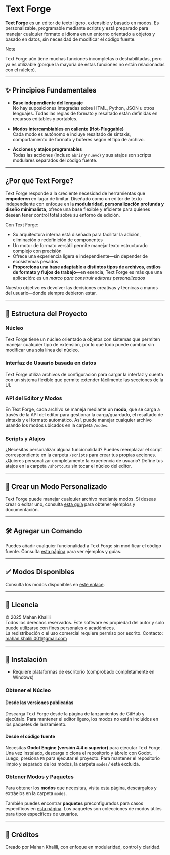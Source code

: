 # Text Forge

**Text Forge** es un editor de texto ligero, extensible y basado en modos. Es personalizable, programable mediante scripts y está preparado para manejar cualquier formato e idioma en un entorno orientado a objetos y basado en datos, sin necesidad de modificar el código fuente.

> [!Note]  
> Text Forge aún tiene muchas funciones incompletas o deshabilitadas, pero ya es utilizable (porque la mayoría de estas funciones no están relacionadas con el núcleo).

---

## ✨ Principios Fundamentales

- **Base independiente del lenguaje**  
  No hay suposiciones integradas sobre HTML, Python, JSON u otros lenguajes. Todas las reglas de formato y resaltado están definidas en recursos editables y portables.

- **Modos intercambiables en caliente (Hot-Pluggable)**  
  Cada modo es autónomo e incluye resaltado de sintaxis, comportamiento de formato y búferes según el tipo de archivo.

- **Acciones y atajos programables**  
  Todas las acciones (incluso `abrir` y `nuevo`) y sus atajos son scripts modulares separados del código fuente.

---

## ¿Por qué Text Forge?

Text Forge responde a la creciente necesidad de herramientas que **empoderen** en lugar de limitar. Diseñado como un editor de texto independiente con enfoque en la **modularidad, personalización profunda y diseño minimalista**, ofrece una base flexible y eficiente para quienes desean tener control total sobre su entorno de edición.

Con Text Forge:
- Su arquitectura interna está diseñada para facilitar la adición, eliminación o redefinición de componentes
- Un motor de formato versátil permite manejar texto estructurado complejo con precisión
- Ofrece una experiencia ligera e independiente—sin depender de ecosistemas pesados
- **Proporciona una base adaptable a distintos tipos de archivos, estilos de formato y flujos de trabajo**—en esencia, Text Forge es más que una aplicación: es un *marco para construir editores personalizados*

Nuestro objetivo es devolver las decisiones creativas y técnicas a manos del usuario—donde siempre debieron estar.

---

## 🧠 Estructura del Proyecto

### Núcleo  
Text Forge tiene un núcleo orientado a objetos con sistemas que permiten manejar cualquier tipo de extensión, por lo que todo puede cambiar sin modificar una sola línea del núcleo.

### Interfaz de Usuario basada en datos  
Text Forge utiliza archivos de configuración para cargar la interfaz y cuenta con un sistema flexible que permite extender fácilmente las secciones de la UI.

### API del Editor y Modos  
En Text Forge, cada archivo se maneja mediante un **modo**, que se carga a través de la API del editor para gestionar la carga/guardado, el resaltado de sintaxis y el formato automático. Así, puede manejar cualquier archivo usando los modos ubicados en la carpeta `/modes`.

### Scripts y Atajos  
¿Necesitas personalizar alguna funcionalidad? Puedes reemplazar el script correspondiente en la carpeta `/scripts` para crear tus propias acciones. ¿Quieres personalizar completamente la experiencia de usuario? Define tus atajos en la carpeta `/shortcuts` sin tocar el núcleo del editor.

---

## 🧩 Crear un Modo Personalizado

Text Forge puede manejar cualquier archivo mediante modos. Si deseas crear o editar uno, consulta [esta guía](https://github.com/mkh-user/text-forge) para obtener ejemplos y documentación.

---

## 🛠 Agregar un Comando

Puedes añadir cualquier funcionalidad a Text Forge sin modificar el código fuente. Consulta [esta página](https://github.com/mkh-user/text-forge) para ver ejemplos y guías.

---

## ✅ Modos Disponibles

Consulta los modos disponibles en [este enlace](https://github.com/mkh-user/text-forge).

---

## 🔐 Licencia

© 2025 Mahan Khalili  
Todos los derechos reservados. Este software es propiedad del autor y solo puede utilizarse con fines personales o académicos.  
La redistribución o el uso comercial requiere permiso por escrito. Contacto:  
[mahan.khalili.001@gmail.com](mailto:mahan.khalili.001@gmail.com)

---

## 🚀 Instalación

- Requiere plataformas de escritorio (comprobado completamente en Windows)

### Obtener el Núcleo  
#### Desde las versiones publicadas  
Descarga Text Forge desde la página de lanzamientos de GitHub y ejecútalo. Para mantener el editor ligero, los modos no están incluidos en los paquetes de lanzamiento.

#### Desde el código fuente  
Necesitas **Godot Engine (versión 4.4 o superior)** para ejecutar Text Forge. Una vez instalado, descarga o clona el repositorio y ábrelo con Godot. Luego, presiona `F5` para ejecutar el proyecto. Para mantener el repositorio limpio y separado de los modos, la carpeta `modes/` está excluida.

### Obtener Modos y Paquetes  
Para obtener los **modos** que necesitas, visita [esta página](https://github.com/mkh-user/text-forge-modes/releases), descárgalos y extráelos en la carpeta `modes`.

También puedes encontrar **paquetes** preconfigurados para casos específicos en [esta página](https://github.com/mkh-user/text-forge-modes/wiki/Packages). Los paquetes son colecciones de modos útiles para tipos específicos de usuarios.

---

## 🙌 Créditos

Creado por Mahan Khalili, con enfoque en modularidad, control y claridad.
